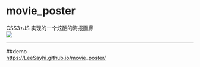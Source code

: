 # movie_poster
CSS3+JS 实现的一个炫酷的海报画廊                               
![](https://github.com/LeeSayhi/movie_poster//raw/master/images/master_poster.png)
                   
   ---                    
   ##demo                                 
     <https://LeeSayhi.github.io/movie_poster/>
 
